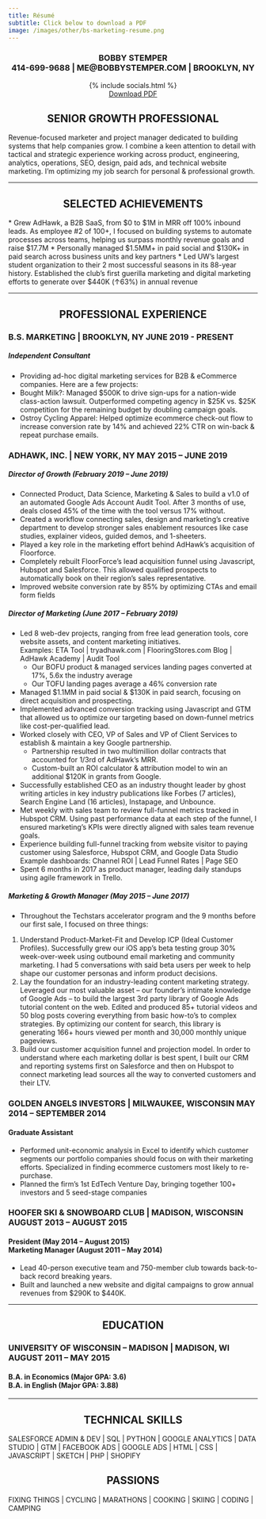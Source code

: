 ```yaml
---
title: Résumé
subtitle: Click below to download a PDF
image: /images/other/bs-marketing-resume.png
---
```

<h3 style="text-align:center;">
<strong>BOBBY STEMPER</strong> <br>
414-699-9688 | ME@BOBBYSTEMPER.COM | BROOKLYN, NY 
</h3>

<div style="text-align:center;">
{% include socials.html %}
<br>
</div>

<div style="text-align: center;">
<a href="https://drive.google.com/file/d/1mB2PeZh6NT4pwXAs99_MxBIY00jIygX3/view?usp=sharing">Download PDF</a>
<br>
</div>

<h2 style="text-align: center;">
SENIOR GROWTH PROFESSIONAL
</h2>
Revenue-focused marketer and project manager dedicated to building systems that help companies grow. I combine a keen attention to detail with tactical and strategic experience working across product, engineering, analytics, operations, SEO, design, paid ads, and technical website marketing. I’m optimizing my job search for personal & professional growth.

---
<h2 style="text-align: center;">
SELECTED ACHIEVEMENTS
</h2>
* Grew AdHawk, a B2B SaaS, from $0 to $1M in MRR off 100% inbound leads. As employee #2 of 100+, I focused on building systems to automate processes across teams, helping us surpass monthly revenue goals and raise $17.7M 
* Personally managed $1.5MM+ in paid social and $130K+ in paid search across business units and key partners
* Led UW’s largest student organization to their 2 most successful seasons in its 88-year history. Established the club’s first guerilla marketing and digital marketing efforts to generate over $440K (↑63%) in annual revenue

---

<h2 style="text-align: center;">
PROFESSIONAL EXPERIENCE
</h2>

### B.S. MARKETING | BROOKLYN, NY			                     		     JUNE 2019 - PRESENT
##### Independent Consultant
* Providing ad-hoc digital marketing services for B2B & eCommerce companies. Here are a few projects:
* Bought Milk?: Managed $500K to drive sign-ups for a nation-wide class-action lawsuit. Outperformed competing agency in $25K vs. $25K competition for the remaining budget by doubling campaign goals.
* Ostroy Cycling Apparel: Helped optimize ecommerce check-out flow to increase conversion rate by 14% and achieved 22% CTR on win-back & repeat purchase emails.

### ADHAWK, INC. | NEW YORK, NY			                     		     MAY 2015 – JUNE 2019
##### Director of Growth  (February 2019 – June 2019) 
* Connected Product, Data Science, Marketing & Sales to build a v1.0 of an automated Google Ads Account Audit Tool. After 3 months of use, deals closed 45% of the time with the tool versus 17% without.
* Created a workflow connecting sales, design and marketing’s creative department to develop stronger sales enablement resources like case studies, explainer videos, guided demos, and 1-sheeters. 
* Played a key role in the marketing effort behind AdHawk’s acquisition of Floorforce. 
* Completely rebuilt FloorForce’s lead acquisition funnel using Javascript, Hubspot and Salesforce. This allowed qualified prospects to automatically book on their region’s sales representative. 
* Improved website conversion rate by 85% by optimizing CTAs and email form fields

##### Director of Marketing  (June 2017 – February 2019)
* Led 8 web-dev projects, ranging from free lead generation tools, core website assets, and content marketing initiatives. 
	<br>Examples: ETA Tool | tryadhawk.com | FlooringStores.com Blog | AdHawk Academy  | Audit Tool
    * Our BOFU product & managed services landing pages converted at 17%, 5.6x the industry average
    * Our TOFU landing pages average a 46% conversion rate
* Managed $1.1MM in paid social & $130K in paid search, focusing on direct acquisition and prospecting.
* Implemented advanced conversion tracking using Javascript and GTM that allowed us to optimize our targeting based on down-funnel metrics like cost-per-qualified lead.
* Worked closely with CEO, VP of Sales and VP of Client Services to establish & maintain a key Google partnership. 
    * Partnership resulted in two multimillion dollar contracts that accounted for 1/3rd of AdHawk’s MRR. 
    * Custom-built an ROI calculator & attribution model to win an additional $120K in grants from Google.
* Successfully established CEO as an industry thought leader by ghost writing articles in key industry publications like Forbes (7 articles), Search Engine Land (16 articles), Instapage, and Unbounce.  
* Met weekly with sales team to review full-funnel metrics tracked in Hubspot CRM. Using past performance data at each step of the funnel, I ensured marketing’s KPIs were directly aligned with sales team revenue goals.
* Experience building full-funnel tracking from website visitor to paying customer using Salesforce, Hubspot CRM, and Google Data Studio 
	<br> Example dashboards: Channel ROI | Lead Funnel Rates | Page SEO
* Spent 6 months in 2017 as product manager, leading daily standups using agile framework in Trello.

##### Marketing & Growth Manager  (May 2015 – June 2017)
* Throughout the Techstars accelerator program and the 9 months before our first sale, I focused on three things:
1. Understand Product-Market-Fit and Develop ICP (Ideal Customer Profiles). Successfully grew our iOS app’s beta testing group 30% week-over-week using outbound email marketing and community marketing. I had 5 conversations with said beta users per week to help shape our customer personas and inform product decisions.
2. Lay the foundation for an industry-leading content marketing strategy. Leveraged our most valuable asset – our founder’s intimate knowledge of Google Ads – to build the largest 3rd party library of Google Ads tutorial content on the web. Edited and produced 85+ tutorial videos and 50 blog posts covering everything from basic how-to’s to complex strategies. By optimizing our content for search, this library is generating 166+ hours viewed per month and 30,000 monthly unique pageviews.
3. Build our customer acquisition funnel and projection model. In order to understand where each marketing dollar is best spent, I built our CRM and reporting systems first on Salesforce and then on Hubspot to connect marketing lead sources all the way to converted customers and their LTV. 

### GOLDEN ANGELS INVESTORS | MILWAUKEE, WISCONSIN 	                   MAY 2014 – SEPTEMBER 2014
#### Graduate Assistant
* Performed unit-economic analysis in Excel to identify which customer segments our portfolio companies should focus on with their marketing efforts. Specialized in finding ecommerce customers most likely to re- purchase. 
* Planned the firm’s 1st EdTech Venture Day, bringing together 100+ investors and 5 seed-stage companies

### HOOFER SKI & SNOWBOARD CLUB | MADISON, WISCONSIN                   AUGUST 2013 – AUGUST 2015
#### President  (May 2014 – August 2015) <br> Marketing Manager (August 2011 – May 2014) 
* Lead 40-person executive team and 750-member club towards back-to-back record breaking years.
* Built and launched a new website and digital campaigns to grow annual revenues from $290K to $440K.

---
<h2 style="text-align: center;">
EDUCATION
</h2>

### UNIVERSITY OF WISCONSIN – MADISON  |  MADISON, WI	                         AUGUST 2011 – MAY 2015
#### B.A. in Economics  (Major GPA: 3.6) <br> B.A. in English  (Major GPA: 3.88) 

---

<h2 style="text-align: center;">
TECHNICAL SKILLS
</h2>
SALESFORCE ADMIN & DEV | SQL | PYTHON | GOOGLE ANALYTICS | DATA STUDIO | GTM | FACEBOOK ADS | GOOGLE ADS | HTML | CSS | JAVASCRIPT | SKETCH | PHP | SHOPIFY

<h2 style="text-align: center;">
PASSIONS
</h2>
FIXING THINGS | CYCLING | MARATHONS | COOKING | SKIING | CODING | CAMPING

